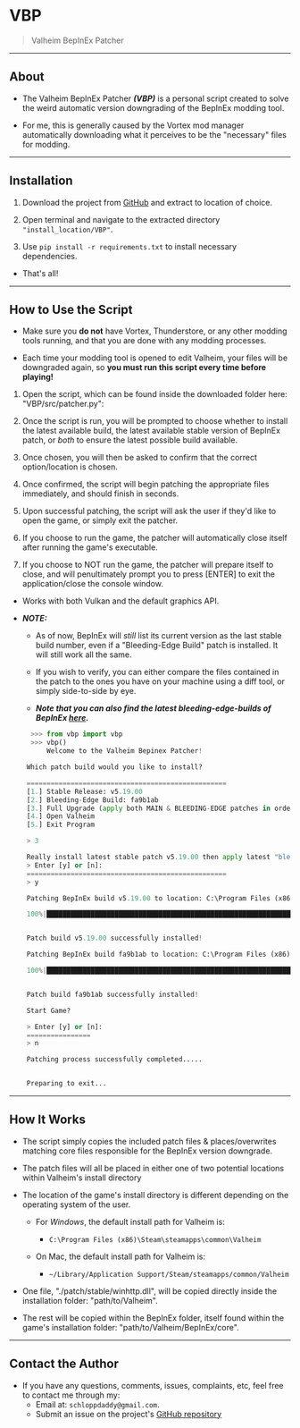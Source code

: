 # VBP

> Valheim BepInEx Patcher

---

## About

- The Valheim BepInEx Patcher _**(VBP)**_ is a personal script created to solve the weird automatic version downgrading of the BepInEx modding tool.

- For me, this is generally caused by the Vortex mod manager automatically downloading what it perceives to be the "necessary" files for modding.

---

## Installation

1. Download the project from [GitHub](https://github.com/schlopp96/VBP) and extract to location of choice.

2. Open terminal and navigate to the extracted directory `"install_location/VBP"`.

3. Use `pip install -r requirements.txt` to install necessary dependencies.

- That's all!

---

## How to Use the Script

- Make sure you **do not** have Vortex, Thunderstore, or any other modding tools running, and that you are done with any modding processes.

- Each time your modding tool is opened to edit Valheim, your files will be downgraded again, so **you must run this script every time before playing!**

1. Open the script, which can be found inside the downloaded folder here: "VBP/src/patcher.py":

2. Once the script is run, you will be prompted to choose whether to install the latest available build, the latest available stable version of BepInEx patch, or _both_ to ensure the latest possible build available.

3. Once chosen, you will then be asked to confirm that the correct option/location is chosen.

4. Once confirmed, the script will begin patching the appropriate files immediately, and should finish in seconds.

5. Upon successful patching, the script will ask the user if they'd like to open the game, or simply exit the patcher.

6. If you choose to run the game, the patcher will automatically close itself after running the game's executable.

7. If you choose to NOT run the game, the patcher will prepare itself to close, and will penultimately prompt you to press [ENTER] to exit the application/close the console window.

- Works with both Vulkan and the default graphics API.

- **_NOTE:_**

  - As of now, BepInEx will _still_ list its current version as the last stable build number, even if a "Bleeding-Edge Build" patch is installed. It will still work all the same.

  - If you wish to verify, you can either compare the files contained in the patch to the ones you have on your machine using a diff tool, or simply side-to-side by eye.

  - **_Note that you can also find the latest bleeding-edge-builds of BepInEx [here](https://builds.bepis.io/projects/bepinex_be)._**

  ```python
    >>> from vbp import vbp
    >>> vbp()
        Welcome to the Valheim Bepinex Patcher!

   Which patch build would you like to install?

   ==================================================
   [1.] Stable Release: v5.19.00
   [2.] Bleeding-Edge Build: fa9b1ab
   [3.] Full Upgrade (apply both MAIN & BLEEDING-EDGE patches in order of release): v5.19.00 then fa9b1ab
   [4.] Open Valheim
   [5.] Exit Program

   > 3

   Really install latest stable patch v5.19.00 then apply latest "bleeding-edge" build fa9b1ab?
   > Enter [y] or [n]:
   ==================================================
   > y

   Patching BepInEx build v5.19.00 to location: C:\Program Files (x86)\Steam\steamapps\common\Valheim...

   100%|█████████████████████████████████████████████████████████████████████████████████████████████████████████████████████████████████████████████████████████


   Patch build v5.19.00 successfully installed!

   Patching BepInEx build fa9b1ab to location: C:\Program Files (x86)\Steam\steamapps\common\Valheim...

   100%|█████████████████████████████████████████████████████████████████████████████████████████████████████████████████████████████████████████████████████████


   Patch build fa9b1ab successfully installed!

   Start Game?

   > Enter [y] or [n]:
   ================
   > n

   Patching process successfully completed.....


   Preparing to exit...
  ```

---

## How It Works

- The script simply copies the included patch files & places/overwrites matching core files responsible for the BepInEx version downgrade.

- The patch files will all be placed in either one of two potential locations within Valheim's install directory

- The location of the game's install directory is different depending on the operating system of the user.

  - For _Windows_, the default install path for Valheim is:

    - `C:\Program Files (x86)\Steam\steamapps\common\Valheim`

  - On Mac, the default install path for Valheim is:
    - `~/Library/Application Support/Steam/steamapps/common/Valheim`

- One file, "./patch/stable/winhttp.dll", will be copied directly inside the installation folder: "path/to/Valheim".

- The rest will be copied within the BepInEx folder, itself found within the game's installation folder: "path/to/Valheim/BepInEx/core".

---

## Contact the Author

- If you have any questions, comments, issues, complaints, etc, feel free to contact me through my:
  - Email at: `schloppdaddy@gmail.com`.
  - Submit an issue on the project's [GitHub repository](https://github.com/schlopp96/VBP)
